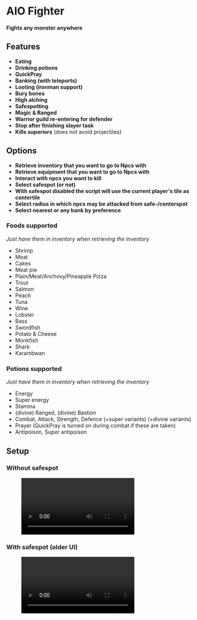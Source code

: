# AIO Fighter

**Fights any monster anywhere**

## Features

- **Eating**
- **Drinking potions**
- **QuickPray**
- **Banking (with teleports)**
- **Looting (ironman support)**
- **Bury bones**
- **High alching**
- **Safespotting**
- **Magic & Ranged**
- **Warrior guild re-entering for defender**
- **Stop after finishing slayer task**
- **Kills superiors** (does not avoid projectiles)

## Options

- **Retrieve inventory that you want to go to Npcs with**
- **Retrieve equipment that you want to go to Npcs with**
- **Interact with npcs you want to kill**
- **Select safespot (or not)**
- **With safespot disabled the script will use the current player's tile as centertile**
- **Select radius in which npcs may be attacked from safe-/centerspot**
- **Select nearest or any bank by preference**

### Foods supported

*Just have them in inventory when retrieving the inventory*

- Shrimp
- Meat
- Cakes
- Meat pie
- Plain/Meat/Anchovy/Pineapple Pizza
- Trout
- Salmon
- Peach
- Tuna
- Wine
- Lobster
- Bass
- Swordfish
- Potato & Cheese
- Monkfish
- Shark
- Karambwan

### Potions supported

*Just have them in inventory when retrieving the inventory*

- Energy
- Super energy
- Stamina
- (divine) Ranged, (divine) Bastion
- Combat, Attack, Strength, Defence (+super variants) (+divine variants)
- Prayer (QuickPray is turned on during combat if these are taken)
- Antipoison, Super antipoison

## Setup

### Without safespot

<figure class="video_container">
  <video controls>
    <source src="https://cloud.krulvis.space/s/jEGd43y5RyfyKd3/download/krul_Fighter_setup.mp4" type="video/mp4">
  </video>
</figure>

### With safespot (older UI)

<figure class="video_container">
  <video controls>
    <source src="https://cloud.krulvis.space/s/R9MMakdep63rr7x/download/setup_blue_drags_example.mp4" type="video/mp4">
  </video>
</figure>

  
